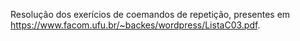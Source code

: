 Resolução dos exerícios de coemandos de repetição, presentes em https://www.facom.ufu.br/~backes/wordpress/ListaC03.pdf.
